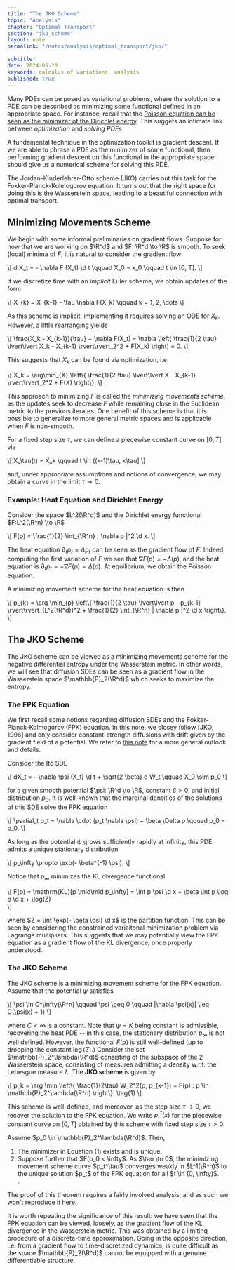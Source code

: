 ```yaml
---
title: "The JKO Scheme"
topic: "Analysis"
chapter: "Optimal Transport"
section: "jko_scheme"
layout: note
permalink: "/notes/analysis/optimal_transport/jko/"

subtitle: 
date: 2024-06-20
keywords: calculus of variations, analysis
published: true
---
```


Many PDEs can be posed as variational problems, where the solution to a PDE can be described as minimizing some functional defined in an appropriate space. For instance, recall that the <a href="../../variational_calculus/euler_lagrange/">Poisson equation can be seen as the minimizer of the Dirichlet energy</a>. This suggets an intimate link between *optimization* and *solving PDEs*.

A fundamental technique in the optimization toolkit is gradient descent. If we are able to phrase a PDE as the minimizer of some functional, then performing gradient descent on this functional in the appropriate space should give us a numerical scheme for solving this PDE.

The Jordan-Kinderlehrer-Otto scheme (JKO) carries out this task for the Fokker-Planck-Kolmogorov equation. It turns out that the right space for doing this is the Wasserstein space, leading to a beautiful connection with optimal transport.

## Minimizing Movements Scheme

We begin with some informal preliminaries on gradient flows. Suppose for now that we are working on $\R^d$ and $F: \R^d \to \R$ is smooth. To seek (local) minima of $F$, it is natural to consider the gradient flow

\\[
d X_t = - \nabla F (X_t) \d t \qquad X_0 = x_0 \qquad t \in [0, T].
\\]

If we discretize time with an *implicit* Euler scheme, we obtain updates of the form

\\[
X_{k} = X_{k-1} - \tau \nabla F(X_k) \qquad k = 1, 2, \dots
\\]

As this scheme is implicit, implementing it requires solving an ODE for $X_k$. However, a little rearranging yields

\\[
\frac{X_k - X_{k-1}}{\tau} + \nabla F(X_t) = \nabla \left( \frac{1}{2 \tau} \lvert\lvert X_k - X_{k-1} \rvert\rvert_2^2 + F(X_k) \right) = 0.
\\]

This suggests that $X_k$ can be found via optimization, i.e.

\\[
X_k = \arg\min_{X} \left\\{ \frac{1}{2 \tau} \lvert\lvert X - X_{k-1} \rvert\rvert_2^2 + F(X) \right\\}.
\\]

This approach to minimizing $F$ is called the *minimizing movements scheme*, as the updates seek to decrease $F$ while remaining close in the Euclidean metric to the previous iterates. One benefit of this scheme is that it is possible to generalize to more general metric spaces and is applicable when $F$ is non-smooth.

For a fixed step size $\tau$, we can define a piecewise constant curve on $[0, T]$ via

\\[
X_\tau(t) = X_k \qquad t \in ((k-1)\tau, k\tau]
\\]

and, under appropriate assumptions and notions of convergence, we may obtain a curve in the limit $\tau \to 0$. 

### Example: Heat Equation and Dirichlet Energy

Consider the space $L^2(\R^d)$ and the Dirichlet energy functional $F:L^2(\R^n) \to \R$

\\[
F(p) = \frac{1}{2} \int_{\R^n} | \nabla p |^2 \d x.
\\]

The heat equation $\partial_t p_t = \Delta p_t$ can be seen as the gradient flow of $F$. Indeed, computing the first variation of $F$ we see that $\nabla F(p) = - \Delta(p)$, and the heat equation is $\partial_t p_t = - \nabla F(p) = \Delta (p)$. At equilibrium, we obtain the Poisson equation. 

A minimizing movement scheme for the heat equation is then

\\[
p_{k} = \arg \min_{p} \left\\{ \frac{1}{2 \tau} \lvert\lvert p - p_{k-1} \rvert\rvert_{L^2(\R^d)}^2 + \frac{1}{2} \int_{\R^n} | \nabla p |^2 \d x \right\\}. 
\\]


## The JKO Scheme

The JKO scheme can be viewed as a minimizing movements scheme for the negative differential entropy under the Wasserstein metric. In other words, we will see that diffusion SDEs can be seen as a gradient flow in the Wasserstein space $\mathbb{P}_2(\R^d)$ which seeks to maximize the entropy.

### The FPK Equation

We first recall some notions regarding diffusion SDEs and the Fokker-Planck-Kolmogorov (FPK) equation. In this note, we closey follow [JKO, 1996] and only consider constant-strength diffusions with drift given by the gradient field of a potential. We refer to <a href="../pde/fpk/">this note</a> for a more general outlook and details.

Consider the Ito SDE

\\[
dX_t = - \nabla \psi (X_t) \d t + \sqrt{2 \beta} d W_t \qquad X_0 \sim p_0
\\]

for a given smooth potential $\psi: \R^d \to \R$, constant $\beta > 0$, and initial distribution $p_0$. It is well-known that the marginal densities of the solutions of this SDE solve the FPK equation

\\[
\partial_t p_t = \nabla \cdot (p_t \nabla \psi) + \beta \Delta p \qquad p_0 = p_0.
\\]

As long as the potential $\psi$ grows sufficiently rapidly at infinity, this PDE admits a unique stationary distribution

\\[
p_\infty \propto \exp(- \beta^{-1} \psi).
\\]

Notice that $p_\infty$ minimizes the KL divergence functional

\\[
F(p) = \mathrm{KL}[p \mid\mid p_\infty] = \int p \psi \d x + \beta \int p \log p \d x + \log(Z)  
\\]

where $Z = \int \exp(- \beta \psi) \d x$ is the partition function. This can be seen by considering the constrained variaitonal minimization problem via Lagrange multipliers. This suggests that we may potentially view the FPK equation as a gradient flow of the KL divergence, once properly understood.

### The JKO Scheme

The JKO scheme is a minimizing movement scheme for the FPK equation. Assume that the potential $\psi$ satisfies

\\[
\psi \in C^\infty(\R^n) \qquad \psi \geq 0 \qquad |\nabla \psi(x)| \leq C(\psi(x) + 1)
\\]

where $C < \infty$ is a constant. Note that $\psi = K$ being constant is admissible, recovering the heat PDE -- in this case, the stationary distribution $p_\infty$ is not well defined. However, the functional $F(p)$ is still well-defined (up to dropping the constant $\log(Z)$.) Consider the set $\mathbb{P}_2^\lambda(\R^d)$ consisting of the subspace of the 2-Wasserstein space, consisting of measures admitting a density w.r.t. the Lebesgue measure $\lambda$. The **JKO scheme** is given by

\\[
p_k = \arg \min \left\\{ \frac{1}{2\tau} W_2^2(p, p_{k-1}) + F(p) : p \in \mathbb{P}_2^\lambda(\R^d) \right\\}. \tag{1}
\\]

This scheme is well-defined, and moreover, as the step size $\tau \to 0$, we recover the solution to the FPK equation. We write $p_t^\tau(x)$ for the piecewise constant curve on $[0, T]$ obtained by this scheme with fixed step size $\tau > 0$. 

<div class='theorem' name='JKO Scheme Converges to Solution of the FPK Equation'>
Assume $p_0 \in \mathbb{P}_2^\lambda(\R^d)$. Then,
<ol>
    <li> The minimizer in Equation (1) exists and is unique. </li>
    <li> Suppose further that $F(p_0 < \infty$. As $\tau \to 0$, the minimizing movement scheme curve $p_t^\tau$ converges weakly in $L^1(\R^n)$ to the unique solution $p_t$ of the FPK equation for all $t \in (0, \infty)$.  </li>.
</ol>
</div>

The proof of this theorem requires a fairly involved analysis, and as such we won't reproduce it here. 

It is worth repeating the significance of this result: we have seen that the FPK equation can be viewed, loosely, as the gradient flow of the KL divergence in the Wasserstein metric. This was obtained by a limiting procedure of a discrete-time approximation. Going in the opposite direction, i.e. from a gradient flow to time-discretized dynamics, is quite difficult as the space $\mathbb{P}_2(\R^d)$ cannot be equipped with a genuine differentiable structure. 
